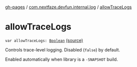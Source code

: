 [gh-pages](../index.md) / [com.nextfaze.devfun.internal.log](index.md) / [allowTraceLogs](./allow-trace-logs.md)

# allowTraceLogs

`var allowTraceLogs: `[`Boolean`](https://kotlinlang.org/api/latest/jvm/stdlib/kotlin/-boolean/index.html) [(source)](https://github.com/NextFaze/dev-fun/tree/master/devfun-internal/src/main/java/com/nextfaze/devfun/internal/log/Logging.kt#L15)

Controls trace-level logging. Disabled (`false`) by default.

Enabled automatically when library is a `-SNAPSHOT` build.

